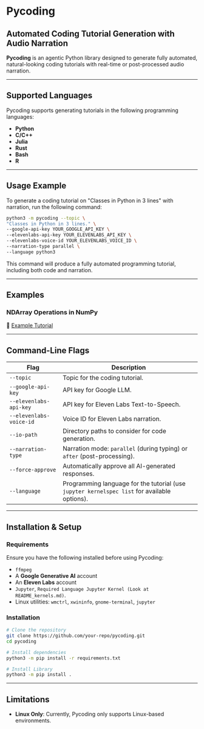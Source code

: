 # **Pycoding**

## **Automated Coding Tutorial Generation with Audio Narration**

**Pycoding** is an agentic Python library designed to generate fully automated, natural-looking coding tutorials with real-time or post-processed audio narration.

---

## **Supported Languages**

Pycoding supports generating tutorials in the following programming languages:

- **Python**  
- **C/C++**  
- **Julia**  
- **Rust**  
- **Bash**  
- **R**  

---

## **Usage Example**

To generate a coding tutorial on "Classes in Python in 3 lines" with narration, run the following command:

```bash
python3 -m pycoding --topic \  
"Classes in Python in 3 lines." \  
--google-api-key YOUR_GOOGLE_API_KEY \  
--elevenlabs-api-key YOUR_ELEVENLABS_API_KEY \  
--elevenlabs-voice-id YOUR_ELEVENLABS_VOICE_ID \  
--narration-type parallel \  
--language python3
```

This command will produce a fully automated programming tutorial, including both code and narration.

---

## **Examples**

### **NDArray Operations in NumPy**  
🔗 [Example Tutorial](https://github.com/user-attachments/assets/09a1bf87-8553-4999-ad4f-bd889896fbb9)  

---

## **Command-Line Flags**

| **Flag**                   | **Description** |
|----------------------------|----------------|
| `--topic`                  | Topic for the coding tutorial. |
| `--google-api-key`         | API key for Google LLM. |
| `--elevenlabs-api-key`     | API key for Eleven Labs Text-to-Speech. |
| `--elevenlabs-voice-id`    | Voice ID for Eleven Labs narration. |
| `--io-path`                | Directory paths to consider for code generation. |
| `--narration-type`         | Narration mode: `parallel` (during typing) or `after` (post-processing). |
| `--force-approve`          | Automatically approve all AI-generated responses. |
| `--language`               | Programming language for the tutorial (use `jupyter kernelspec list` for available options). |

---

## **Installation & Setup**

### **Requirements**  
Ensure you have the following installed before using Pycoding:

- `ffmpeg`  
- A **Google Generative AI** account  
- An **Eleven Labs** account  
- `Jupyter`, `Required Language Jupyter Kernel (Look at README_kernels.md)`.   
- Linux utilities: `wmctrl`, `xwininfo`, `gnome-terminal`, `jupyter`  

### **Installation**

```bash
# Clone the repository
git clone https://github.com/your-repo/pycoding.git
cd pycoding

# Install dependencies
python3 -m pip install -r requirements.txt

# Install Library
python3 -m pip install .
```

---

## **Limitations**

- **Linux Only**: Currently, Pycoding only supports Linux-based environments.

